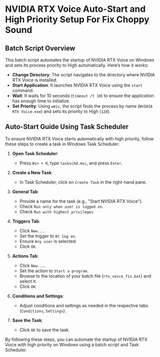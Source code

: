 # NVIDIA RTX Voice Auto-Start and High Priority Setup For Fix Choppy Sound

## Batch Script Overview

This batch script automates the startup of NVIDIA RTX Voice on Windows and sets its process priority to High automatically. Here’s how it works:

- **Change Directory**: The script navigates to the directory where NVIDIA RTX Voice is installed.
- **Start Application**: It launches NVIDIA RTX Voice using the `start` command.
- **Wait**: It waits for 10 seconds (`timeout /t 10`) to ensure the application has enough time to initialize.
- **Set Priority**: Using `wmic`, the script finds the process by name (`NVIDIA RTX Voice.exe`) and sets its priority to High (`128`).

## Auto-Start Guide Using Task Scheduler

To ensure NVIDIA RTX Voice starts automatically with high priority, follow these steps to create a task in Windows Task Scheduler:

1. **Open Task Scheduler**:
   - Press `Win + R`, type `taskschd.msc`, and press `Enter`.

2. **Create a New Task**:
   - In Task Scheduler, click on `Create Task` in the right-hand pane.

3. **General Tab**:
   - Provide a name for the task (e.g., "Start NVIDIA RTX Voice").
   - Check `Run only when user is logged on`.
   - Check `Run with highest privileges`.

4. **Triggers Tab**:
   - Click `New...`.
   - Set the trigger to `At log on`.
   - Ensure `Any user` is selected.
   - Click `OK`.

5. **Actions Tab**:
   - Click `New...`.
   - Set the action to `Start a program`.
   - Browse to the location of your batch file (`rtx_voice_fix.bat`) and select it.
   - Click `OK`.

6. **Conditions and Settings**:
   - Adjust conditions and settings as needed in the respective tabs (`Conditions`, `Settings`).

7. **Save the Task**:
   - Click `OK` to save the task.


By following these steps, you can automate the startup of NVIDIA RTX Voice with high priority on Windows using a batch script and Task Scheduler.
